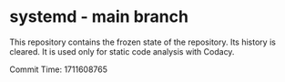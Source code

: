 # systemd - main branch

This repository contains the frozen state of the repository.
Its history is cleared. It is used only for static code
analysis with Codacy.

Commit Time: 1711608765